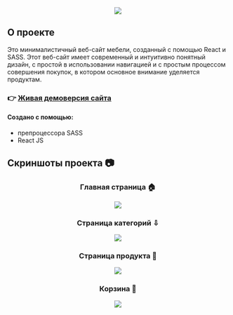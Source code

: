 <div align='center'><img src='https://github.com/AnnaRadko163/online-furniture-store/assets/72429604/b650942c-2e1d-4cb7-b42a-2b93e71008c9'/></div>

<h2>О проекте</h2>

<p>Это минималистичный веб-сайт мебели, созданный с помощью React и SASS. Этот веб-сайт имеет современный и интуитивно понятный дизайн, с простой в использовании навигацией и с простым процессом совершения покупок, в котором основное внимание уделяется продуктам.</p>

### :point_right: [Живая демоверсия сайта]()

#### Создано с помощью:
+ препроцессора SASS
+ React JS


<h2>Скриншоты проекта &#128247; </h2>


<h3 align='center'>Главная страница &#127968;</h3> 
<div align='center'><img src='https://github.com/AnnaRadko163/online-furniture-store/assets/72429604/783ccef3-3ac1-4787-a9b9-dccfa73d4eff'/></div>
<h3 align='center'>Страница категорий &#8681;</h3> 
<div align='center'><img src='https://github.com/AnnaRadko163/online-furniture-store/assets/72429604/1cff284d-5965-4453-919f-e389dd1bd8e5'/></div>
<h3 align='center'>Страница продукта &#127873;</h3> 
<div align='center'><img src='https://github.com/AnnaRadko163/online-furniture-store/assets/72429604/5684a932-7e6e-4849-b4f0-f9f1dc831b16'/></div>
<h3 align='center'>Корзина &#128184;</h3> 
<div align='center'><img src='https://github.com/AnnaRadko163/online-furniture-store/assets/72429604/b99384db-fd0e-4d4d-bf4e-ea49b86a728b'/></div>
